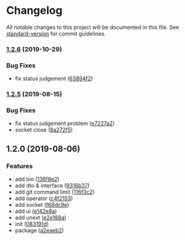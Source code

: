 # Changelog

All notable changes to this project will be documented in this file. See [standard-version](https://github.com/conventional-changelog/standard-version) for commit guidelines.

### [1.2.6](https://github.com/Linjovi/git-repos-manager/compare/v1.2.5...v1.2.6) (2019-10-29)


### Bug Fixes

* fix status judgement ([63894f2](https://github.com/Linjovi/git-repos-manager/commit/63894f2))

### [1.2.5](https://github.com/Linjovi/git-repos-manager/compare/v1.2.0...v1.2.5) (2019-08-15)


### Bug Fixes

* fix status judgement problem ([e7227a2](https://github.com/Linjovi/git-repos-manager/commit/e7227a2))
* socket close ([8a272f5](https://github.com/Linjovi/git-repos-manager/commit/8a272f5))

## 1.2.0 (2019-08-06)


### Features

* add bin ([136f8e2](https://github.com/Linjovi/git-repos-manager/commit/136f8e2))
* add dto & interface ([9316b37](https://github.com/Linjovi/git-repos-manager/commit/9316b37))
* add git command limit ([116f3c2](https://github.com/Linjovi/git-repos-manager/commit/116f3c2))
* add operator ([c4f2153](https://github.com/Linjovi/git-repos-manager/commit/c4f2153))
* add socket ([f68dc9e](https://github.com/Linjovi/git-repos-manager/commit/f68dc9e))
* add ui ([e142e8a](https://github.com/Linjovi/git-repos-manager/commit/e142e8a))
* add unext ([e2e188a](https://github.com/Linjovi/git-repos-manager/commit/e2e188a))
* init ([083191d](https://github.com/Linjovi/git-repos-manager/commit/083191d))
* package ([a2eaeb2](https://github.com/Linjovi/git-repos-manager/commit/a2eaeb2))
